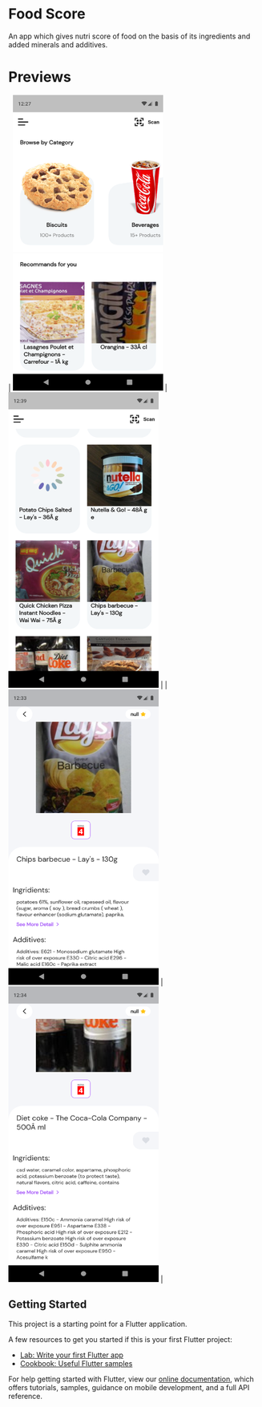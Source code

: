 # Food Score

An app which gives nutri score of food on the basis of its ingredients and added minerals and additives.

# Previews

| <img src="https://github.com/suyash-debug/Food-Score/blob/master/ss/Screenshot_1617735430.png" width="300" height="590"> | <img src="https://github.com/suyash-debug/Food-Score/blob/master/ss/Screenshot_1617736177.png" width="300" height="590"> |
| <img src="https://github.com/suyash-debug/Food-Score/blob/master/ss/Screenshot_1617735824.png" width="300" height="590">  | <img src="https://github.com/suyash-debug/Food-Score/blob/master/ss/Screenshot_1617735899.png" width="300" height="590">  |

## Getting Started

This project is a starting point for a Flutter application.

A few resources to get you started if this is your first Flutter project:

- [Lab: Write your first Flutter app](https://flutter.dev/docs/get-started/codelab)
- [Cookbook: Useful Flutter samples](https://flutter.dev/docs/cookbook)

For help getting started with Flutter, view our
[online documentation](https://flutter.dev/docs), which offers tutorials,
samples, guidance on mobile development, and a full API reference.

